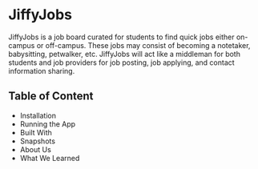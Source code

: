 # JiffyJobs

JiffyJobs is a job board curated for students to find quick jobs either on-campus or off-campus. These jobs may consist of becoming a notetaker, babysitting, petwalker, etc. JiffyJobs will act like a middleman for both students and job providers for job posting, job applying, and contact information sharing. 


## Table of Content 
* Installation
* Running the App
* Built With
* Snapshots
* About Us
* What We Learned
